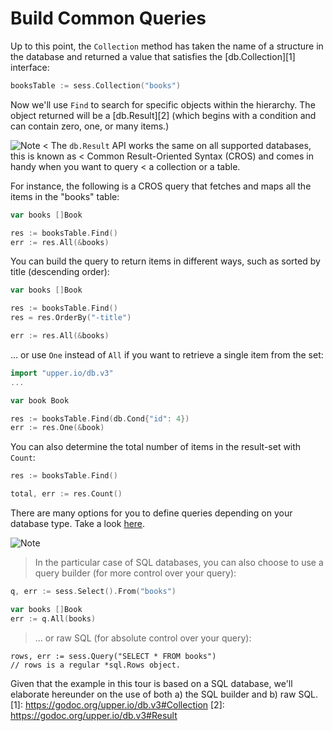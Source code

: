 # Build Common Queries

Up to this point, the `Collection` method has taken the name of a structure in the database and returned a value that satisfies the [db.Collection][1] interface:

```go
booksTable := sess.Collection("books")
```

Now we'll use `Find` to search for specific objects within the hierarchy. The object
returned will be a [db.Result][2] (which begins with a condition and can contain 
zero, one, or many items.)

![Note](https://github.com/LizGoro90/db-tour/tree/master/static/img)
< The `db.Result` API works the same on all supported databases, this is known as
< Common Result-Oriented Syntax (CROS) and comes in handy when you want to query
< a collection or a table.

For instance, the following is a CROS query that fetches and
maps all the items in the "books" table:

```go
var books []Book

res := booksTable.Find()
err := res.All(&books)
```

You can build the query to return items in different ways, such as sorted by title (descending order):

```go
var books []Book

res := booksTable.Find()
res = res.OrderBy("-title")

err := res.All(&books)
```

... or use `One` instead of `All` if you want to retrieve a single item from the set:

```go
import "upper.io/db.v3"
...

var book Book

res := booksTable.Find(db.Cond{"id": 4})
err := res.One(&book)
```

You can also determine the total number of items in the result-set with `Count`:


```go
res := booksTable.Find()

total, err := res.Count()
```

There are many options for you to define queries depending on your database type. Take
a look [here](https://upper.io/db.v3/getting-started#defining-a-result-set-with-code-find-code).

![Note](https://github.com/LizGoro90/db-tour/tree/master/static/img)
> In the particular case of SQL databases, you can also choose to use a query builder 
> (for more control over your query):
```go
q, err := sess.Select().From("books")

var books []Book
err := q.All(books)
```

> ... or raw SQL (for absolute control over your query):

```
rows, err := sess.Query("SELECT * FROM books")
// rows is a regular *sql.Rows object.
```

Given that the example in this tour is based on a SQL database, we'll elaborate hereunder on the use of both a) the SQL builder and b) raw SQL.
[1]: https://godoc.org/upper.io/db.v3#Collection
[2]: https://godoc.org/upper.io/db.v3#Result
